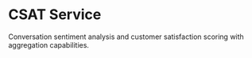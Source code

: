 # CSAT Service

Conversation sentiment analysis and customer satisfaction scoring with aggregation capabilities.